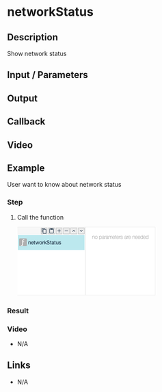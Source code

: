 
# networkStatus

## Description

Show network status

## Input / Parameters



## Output

## Callback

## Video

## Example

User want to know about network status

### Step

1. Call the function

    ![](../../../../document/function/Device/networkStatus/networkStatus-step-1.png?raw=true)

    
### Result



### Video

- N/A
<!--[![Video](http://i.imgur.com/Ot5DWAW.png)](https://youtu.be/StTqXEQ2l-Y?t=35s)-->

## Links

- N/A